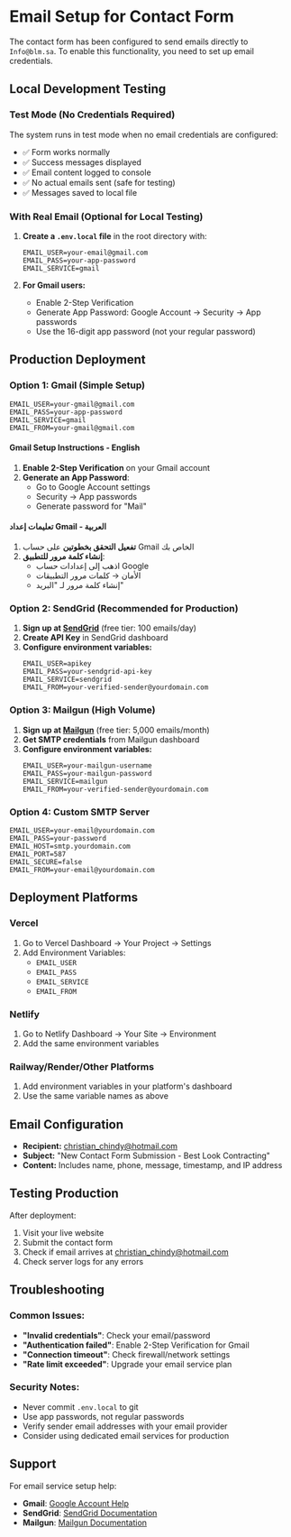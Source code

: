 # Email Setup for Contact Form

The contact form has been configured to send emails directly to `Info@blm.sa`. To enable this functionality, you need to set up email credentials.

## Local Development Testing

### Test Mode (No Credentials Required)
The system runs in test mode when no email credentials are configured:
- ✅ Form works normally
- ✅ Success messages displayed
- ✅ Email content logged to console
- ✅ No actual emails sent (safe for testing)
- ✅ Messages saved to local file

### With Real Email (Optional for Local Testing)
1. **Create a `.env.local` file** in the root directory with:
   ```env
   EMAIL_USER=your-email@gmail.com
   EMAIL_PASS=your-app-password
   EMAIL_SERVICE=gmail
   ```

2. **For Gmail users:**
   - Enable 2-Step Verification
   - Generate App Password: Google Account → Security → App passwords
   - Use the 16-digit app password (not your regular password)

## Production Deployment

### Option 1: Gmail (Simple Setup)
```env
EMAIL_USER=your-gmail@gmail.com
EMAIL_PASS=your-app-password
EMAIL_SERVICE=gmail
EMAIL_FROM=your-gmail@gmail.com
```

#### Gmail Setup Instructions - English
1. **Enable 2-Step Verification** on your Gmail account
2. **Generate an App Password**:
   - Go to Google Account settings
   - Security → App passwords
   - Generate password for "Mail"

#### تعليمات إعداد Gmail - العربية
1. **تفعيل التحقق بخطوتين** على حساب Gmail الخاص بك
2. **إنشاء كلمة مرور للتطبيق**:
   - اذهب إلى إعدادات حساب Google
   - الأمان → كلمات مرور التطبيقات
   - إنشاء كلمة مرور لـ "البريد"

### Option 2: SendGrid (Recommended for Production)
1. **Sign up at [SendGrid](https://sendgrid.com)** (free tier: 100 emails/day)
2. **Create API Key** in SendGrid dashboard
3. **Configure environment variables:**
   ```env
   EMAIL_USER=apikey
   EMAIL_PASS=your-sendgrid-api-key
   EMAIL_SERVICE=sendgrid
   EMAIL_FROM=your-verified-sender@yourdomain.com
   ```

### Option 3: Mailgun (High Volume)
1. **Sign up at [Mailgun](https://mailgun.com)** (free tier: 5,000 emails/month)
2. **Get SMTP credentials** from Mailgun dashboard
3. **Configure environment variables:**
   ```env
   EMAIL_USER=your-mailgun-username
   EMAIL_PASS=your-mailgun-password
   EMAIL_SERVICE=mailgun
   EMAIL_FROM=your-verified-sender@yourdomain.com
   ```

### Option 4: Custom SMTP Server
```env
EMAIL_USER=your-email@yourdomain.com
EMAIL_PASS=your-password
EMAIL_HOST=smtp.yourdomain.com
EMAIL_PORT=587
EMAIL_SECURE=false
EMAIL_FROM=your-email@yourdomain.com
```

## Deployment Platforms

### Vercel
1. Go to Vercel Dashboard → Your Project → Settings
2. Add Environment Variables:
   - `EMAIL_USER`
   - `EMAIL_PASS`
   - `EMAIL_SERVICE`
   - `EMAIL_FROM`

### Netlify
1. Go to Netlify Dashboard → Your Site → Environment
2. Add the same environment variables

### Railway/Render/Other Platforms
1. Add environment variables in your platform's dashboard
2. Use the same variable names as above

## Email Configuration

- **Recipient:** christian_chindy@hotmail.com
- **Subject:** "New Contact Form Submission - Best Look Contracting"
- **Content:** Includes name, phone, message, timestamp, and IP address

## Testing Production

After deployment:
1. Visit your live website
2. Submit the contact form
3. Check if email arrives at christian_chindy@hotmail.com
4. Check server logs for any errors

## Troubleshooting

### Common Issues:
- **"Invalid credentials"**: Check your email/password
- **"Authentication failed"**: Enable 2-Step Verification for Gmail
- **"Connection timeout"**: Check firewall/network settings
- **"Rate limit exceeded"**: Upgrade your email service plan

### Security Notes:
- Never commit `.env.local` to git
- Use app passwords, not regular passwords
- Verify sender email addresses with your email provider
- Consider using dedicated email services for production

## Support

For email service setup help:
- **Gmail**: [Google Account Help](https://support.google.com/accounts)
- **SendGrid**: [SendGrid Documentation](https://docs.sendgrid.com)
- **Mailgun**: [Mailgun Documentation](https://documentation.mailgun.com)
